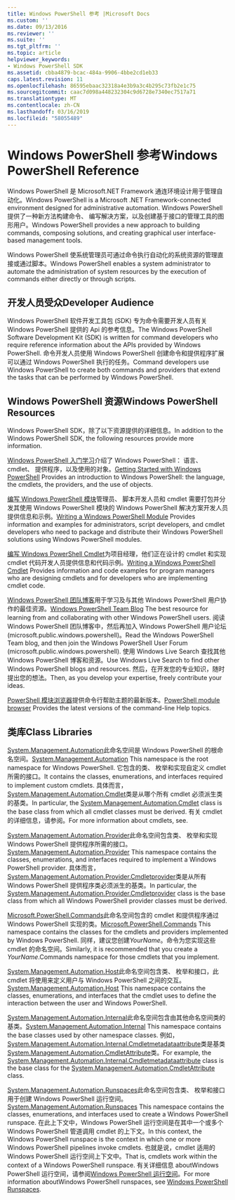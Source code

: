 ```yaml
---
title: Windows PowerShell 参考 |Microsoft Docs
ms.custom: ''
ms.date: 09/13/2016
ms.reviewer: ''
ms.suite: ''
ms.tgt_pltfrm: ''
ms.topic: article
helpviewer_keywords:
- Windows PowerShell SDK
ms.assetid: cbba4879-bcac-484a-9906-4bbe2cd1eb33
caps.latest.revision: 11
ms.openlocfilehash: 86595ebaac32318a4e3b9a3c4b295c73fb2e1c75
ms.sourcegitcommit: caac7d098a448232304c9d6728e7340ec7517a71
ms.translationtype: MT
ms.contentlocale: zh-CN
ms.lasthandoff: 03/16/2019
ms.locfileid: "58055489"
---
```

# <a name="windows-powershell-reference"></a><span data-ttu-id="2331e-102">Windows PowerShell 参考</span><span class="sxs-lookup"><span data-stu-id="2331e-102">Windows PowerShell Reference</span></span>

<span data-ttu-id="2331e-103">Windows PowerShell 是 Microsoft.NET Framework 通连环境设计用于管理自动化。</span><span class="sxs-lookup"><span data-stu-id="2331e-103">Windows PowerShell is a Microsoft .NET Framework-connected environment designed for administrative automation.</span></span> <span data-ttu-id="2331e-104">Windows PowerShell 提供了一种新方法构建命令、 编写解决方案，以及创建基于接口的管理工具的图形用户。</span><span class="sxs-lookup"><span data-stu-id="2331e-104">Windows PowerShell provides a new approach to building commands, composing solutions, and creating graphical user interface-based management tools.</span></span>

<span data-ttu-id="2331e-105">Windows PowerShell 使系统管理员可通过命令执行自动化的系统资源的管理直接或通过脚本。</span><span class="sxs-lookup"><span data-stu-id="2331e-105">Windows PowerShell enables a system administrator to automate the administration of system resources by the execution of commands either directly or through scripts.</span></span>

## <a name="developer-audience"></a><span data-ttu-id="2331e-106">开发人员受众</span><span class="sxs-lookup"><span data-stu-id="2331e-106">Developer Audience</span></span>

<span data-ttu-id="2331e-107">Windows PowerShell 软件开发工具包 (SDK) 专为命令需要开发人员有关 Windows PowerShell 提供的 Api 的参考信息。</span><span class="sxs-lookup"><span data-stu-id="2331e-107">The Windows PowerShell Software Development Kit (SDK) is written for command developers who require reference information about the APIs provided by Windows PowerShell.</span></span> <span data-ttu-id="2331e-108">命令开发人员使用 Windows PowerShell 创建命令和提供程序扩展可以通过 Windows PowerShell 执行的任务。</span><span class="sxs-lookup"><span data-stu-id="2331e-108">Command developers use Windows PowerShell to create both commands and providers that extend the tasks that can be performed by Windows PowerShell.</span></span>

## <a name="windows-powershell-resources"></a><span data-ttu-id="2331e-109">Windows PowerShell 资源</span><span class="sxs-lookup"><span data-stu-id="2331e-109">Windows PowerShell Resources</span></span>

<span data-ttu-id="2331e-110">Windows PowerShell SDK，除了以下资源提供的详细信息。</span><span class="sxs-lookup"><span data-stu-id="2331e-110">In addition to the Windows PowerShell SDK, the following resources provide more information.</span></span>

<span data-ttu-id="2331e-111">[Windows PowerShell 入门学习](/powershell/scripting/getting-started/getting-started-with-windows-powershell)介绍了 Windows PowerShell： 语言、 cmdlet、 提供程序，以及使用的对象。</span><span class="sxs-lookup"><span data-stu-id="2331e-111">[Getting Started with Windows PowerShell](/powershell/scripting/getting-started/getting-started-with-windows-powershell) Provides an introduction to Windows PowerShell: the language, the cmdlets, the providers, and the use of objects.</span></span>

<span data-ttu-id="2331e-112">[编写 Windows PowerShell 模块](./module/writing-a-windows-powershell-module.md)管理员、 脚本开发人员和 cmdlet 需要打包并分发其使用 Windows PowerShell 模块的 Windows PowerShell 解决方案开发人员提供信息和示例。</span><span class="sxs-lookup"><span data-stu-id="2331e-112">[Writing a Windows PowerShell Module](./module/writing-a-windows-powershell-module.md) Provides information and examples for administrators, script developers, and cmdlet developers who need to package and distribute their Windows PowerShell solutions using Windows PowerShell modules.</span></span>

<span data-ttu-id="2331e-113">[编写 Windows PowerShell Cmdlet](./cmdlet/writing-a-windows-powershell-cmdlet.md)为项目经理，他们正在设计的 cmdlet 和实现 cmdlet 代码开发人员提供信息和代码示例。</span><span class="sxs-lookup"><span data-stu-id="2331e-113">[Writing a Windows PowerShell Cmdlet](./cmdlet/writing-a-windows-powershell-cmdlet.md) Provides information and code examples for program managers who are designing cmdlets and for developers who are implementing cmdlet code.</span></span>

<span data-ttu-id="2331e-114">[Windows PowerShell 团队博客](https://blogs.msdn.microsoft.com/PowerShell/)用于学习及与其他 Windows PowerShell 用户协作的最佳资源。</span><span class="sxs-lookup"><span data-stu-id="2331e-114">[Windows PowerShell Team Blog](https://blogs.msdn.microsoft.com/PowerShell/) The best resource for learning from and collaborating with other Windows PowerShell users.</span></span> <span data-ttu-id="2331e-115">阅读 Windows PowerShell 团队博客中，然后再加入 Windows PowerShell 用户论坛 (microsoft.public.windows.powershell)。</span><span class="sxs-lookup"><span data-stu-id="2331e-115">Read the Windows PowerShell Team blog, and then join the Windows PowerShell User Forum (microsoft.public.windows.powershell).</span></span> <span data-ttu-id="2331e-116">使用 Windows Live Search 查找其他 Windows PowerShell 博客和资源。</span><span class="sxs-lookup"><span data-stu-id="2331e-116">Use Windows Live Search to find other Windows PowerShell blogs and resources.</span></span> <span data-ttu-id="2331e-117">然后，在开发您的专业知识，随时提出您的想法。</span><span class="sxs-lookup"><span data-stu-id="2331e-117">Then, as you develop your expertise, freely contribute your ideas.</span></span>

<span data-ttu-id="2331e-118">[PowerShell 模块浏览器](/powershell/module/)提供命令行帮助主题的最新版本。</span><span class="sxs-lookup"><span data-stu-id="2331e-118">[PowerShell module browser](/powershell/module/) Provides the latest versions of the command-line Help topics.</span></span>

## <a name="class-libraries"></a><span data-ttu-id="2331e-119">类库</span><span class="sxs-lookup"><span data-stu-id="2331e-119">Class Libraries</span></span>

<span data-ttu-id="2331e-120">[System.Management.Automation](/dotnet/api/System.Management.Automation)此命名空间是 Windows PowerShell 的根命名空间。</span><span class="sxs-lookup"><span data-stu-id="2331e-120">[System.Management.Automation](/dotnet/api/System.Management.Automation) This namespace is the root namespace for Windows PowerShell.</span></span> <span data-ttu-id="2331e-121">它包含的类、 枚举和实现自定义 cmdlet 所需的接口。</span><span class="sxs-lookup"><span data-stu-id="2331e-121">It contains the classes, enumerations, and interfaces required to implement custom cmdlets.</span></span> <span data-ttu-id="2331e-122">具体而言， [System.Management.Automation.Cmdlet](/dotnet/api/System.Management.Automation.Cmdlet)类是从哪个所有 cmdlet 必须派生类的基类。</span><span class="sxs-lookup"><span data-stu-id="2331e-122">In particular, the [System.Management.Automation.Cmdlet](/dotnet/api/System.Management.Automation.Cmdlet) class is the base class from which all cmdlet classes must be derived.</span></span> <span data-ttu-id="2331e-123">有关 cmdlet 的详细信息，请参阅。</span><span class="sxs-lookup"><span data-stu-id="2331e-123">For more information about cmdlets, see.</span></span>

<span data-ttu-id="2331e-124">[System.Management.Automation.Provider](/dotnet/api/System.Management.Automation.Provider)此命名空间包含类、 枚举和实现 Windows PowerShell 提供程序所需的接口。</span><span class="sxs-lookup"><span data-stu-id="2331e-124">[System.Management.Automation.Provider](/dotnet/api/System.Management.Automation.Provider) This namespace contains the classes, enumerations, and interfaces required to implement a Windows PowerShell provider.</span></span> <span data-ttu-id="2331e-125">具体而言， [System.Management.Automation.Provider.Cmdletprovider](/dotnet/api/System.Management.Automation.Provider.CmdletProvider)类是从所有 Windows PowerShell 提供程序类必须派生的基类。</span><span class="sxs-lookup"><span data-stu-id="2331e-125">In particular, the [System.Management.Automation.Provider.Cmdletprovider](/dotnet/api/System.Management.Automation.Provider.CmdletProvider) class is the base class from which all Windows PowerShell provider classes must be derived.</span></span>

<span data-ttu-id="2331e-126">[Microsoft.PowerShell.Commands](/dotnet/api/Microsoft.PowerShell.Commands)此命名空间包含的 cmdlet 和提供程序通过 Windows PowerShell 实现的类。</span><span class="sxs-lookup"><span data-stu-id="2331e-126">[Microsoft.PowerShell.Commands](/dotnet/api/Microsoft.PowerShell.Commands) This namespace contains the classes for the cmdlets and providers implemented by Windows PowerShell.</span></span> <span data-ttu-id="2331e-127">同样，建议您创建*YourName*。命令为您实现这些 cmdlet 的命名空间。</span><span class="sxs-lookup"><span data-stu-id="2331e-127">Similarly, it is recommended that you create a *YourName*.Commands namespace for those cmdlets that you implement.</span></span>

<span data-ttu-id="2331e-128">[System.Management.Automation.Host](/dotnet/api/System.Management.Automation.Host)此命名空间包含类、 枚举和接口，此 cmdlet 将使用来定义用户与 Windows PowerShell 之间的交互。</span><span class="sxs-lookup"><span data-stu-id="2331e-128">[System.Management.Automation.Host](/dotnet/api/System.Management.Automation.Host) This namespace contains the classes, enumerations, and interfaces that the cmdlet uses to define the interaction between the user and Windows PowerShell.</span></span>

<span data-ttu-id="2331e-129">[System.Management.Automation.Internal](/dotnet/api/System.Management.Automation.Internal)此命名空间包含由其他命名空间类的基类。</span><span class="sxs-lookup"><span data-stu-id="2331e-129">[System.Management.Automation.Internal](/dotnet/api/System.Management.Automation.Internal) This namespace contains the base classes used by other namespace classes.</span></span> <span data-ttu-id="2331e-130">例如， [System.Management.Automation.Internal.Cmdletmetadataattribute](/dotnet/api/System.Management.Automation.Internal.CmdletMetadataAttribute)类是基类[System.Management.Automation.CmdletAttribute](/dotnet/api/System.Management.Automation.CmdletAttribute)类。</span><span class="sxs-lookup"><span data-stu-id="2331e-130">For example, the [System.Management.Automation.Internal.Cmdletmetadataattribute](/dotnet/api/System.Management.Automation.Internal.CmdletMetadataAttribute) class is the base class for the [System.Management.Automation.CmdletAttribute](/dotnet/api/System.Management.Automation.CmdletAttribute) class.</span></span>

<span data-ttu-id="2331e-131">[System.Management.Automation.Runspaces](/dotnet/api/System.Management.Automation.Runspaces)此命名空间包含类、 枚举和接口用于创建 Windows PowerShell 运行空间。</span><span class="sxs-lookup"><span data-stu-id="2331e-131">[System.Management.Automation.Runspaces](/dotnet/api/System.Management.Automation.Runspaces) This namespace contains the classes, enumerations, and interfaces used to create a Windows PowerShell runspace.</span></span> <span data-ttu-id="2331e-132">在此上下文中，Windows PowerShell 运行空间是在其中一个或多个 Windows PowerShell 管道调用 cmdlet 的上下文。</span><span class="sxs-lookup"><span data-stu-id="2331e-132">In this context, the Windows PowerShell runspace is the context in which one or more Windows PowerShell pipelines invoke cmdlets.</span></span> <span data-ttu-id="2331e-133">也就是说，cmdlet 适用的 Windows PowerShell 运行空间上下文中。</span><span class="sxs-lookup"><span data-stu-id="2331e-133">That is, cmdlets work within the context of a Windows PowerShell runspace.</span></span> <span data-ttu-id="2331e-134">有关详细信息 aboutWindows PowerShell 运行空间，请参阅[Windows PowerShell 运行空间](http://msdn.microsoft.com/en-us/a1582cfe-f06d-4aff-adc6-71f49a860ce9)。</span><span class="sxs-lookup"><span data-stu-id="2331e-134">For more information aboutWindows PowerShell runspaces, see [Windows PowerShell Runspaces](http://msdn.microsoft.com/en-us/a1582cfe-f06d-4aff-adc6-71f49a860ce9).</span></span>
